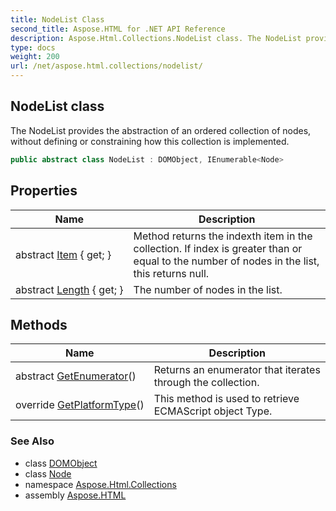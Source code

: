 ```yaml
---
title: NodeList Class
second_title: Aspose.HTML for .NET API Reference
description: Aspose.Html.Collections.NodeList class. The NodeList provides the abstraction of an ordered collection of nodes without defining or constraining how this collection is implemented
type: docs
weight: 200
url: /net/aspose.html.collections/nodelist/
---
```

## NodeList class

The NodeList provides the abstraction of an ordered collection of nodes, without defining or constraining how this collection is implemented.

```csharp
public abstract class NodeList : DOMObject, IEnumerable<Node>
```

## Properties

| Name | Description |
| --- | --- |
| abstract [Item](../../aspose.html.collections/nodelist/item/) { get; } | Method returns the indexth item in the collection. If index is greater than or equal to the number of nodes in the list, this returns null. |
| abstract [Length](../../aspose.html.collections/nodelist/length/) { get; } | The number of nodes in the list. |

## Methods

| Name | Description |
| --- | --- |
| abstract [GetEnumerator](../../aspose.html.collections/nodelist/getenumerator/)() | Returns an enumerator that iterates through the collection. |
| override [GetPlatformType](../../aspose.html.collections/nodelist/getplatformtype/)() | This method is used to retrieve ECMAScript object Type. |

### See Also

* class [DOMObject](../../aspose.html.dom/domobject/)
* class [Node](../../aspose.html.dom/node/)
* namespace [Aspose.Html.Collections](../../aspose.html.collections/)
* assembly [Aspose.HTML](../../)
